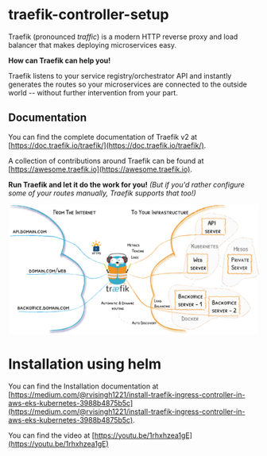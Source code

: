 # traefik-controller-setup
Traefik (pronounced _traffic_) is a modern HTTP reverse proxy and load balancer that makes deploying microservices easy.

**How can Traefik can help you!**

Traefik listens to your service registry/orchestrator API and instantly generates the routes so your microservices are connected to the outside world -- without further intervention from your part. 
## Documentation

You can find the complete documentation of Traefik v2 at [https://doc.traefik.io/traefik/](https://doc.traefik.io/traefik/).

A collection of contributions around Traefik can be found at [https://awesome.traefik.io](https://awesome.traefik.io).

**Run Traefik and let it do the work for you!** 
_(But if you'd rather configure some of your routes manually, Traefik supports that too!)_

![Architecture](docs/traefik-architecture.png)

# Installation using helm

You can find the Installation documentation at [https://medium.com/@rvisingh1221/install-traefik-ingress-controller-in-aws-eks-kubernetes-3988b4875b5c](https://medium.com/@rvisingh1221/install-traefik-ingress-controller-in-aws-eks-kubernetes-3988b4875b5c).

You can find the video at [https://youtu.be/1rhxhzea1gE](https://youtu.be/1rhxhzea1gE)
